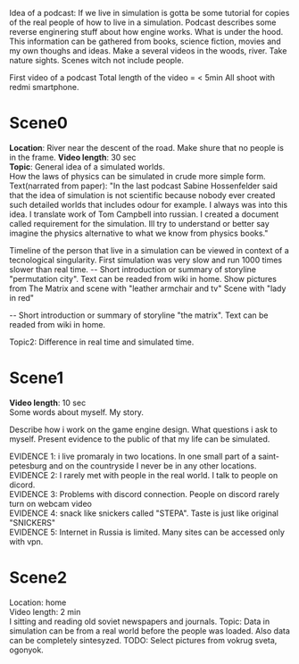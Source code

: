 
Idea of a podcast:
If we live in simulation is gotta be some tutorial for copies of the real people of how to live in a simulation.
Podcast describes some reverse enginering stuff about how engine works. What is under the hood.
This information can be gathered from books, science fiction, movies and my own thoughs and ideas.
Make a several videos in the woods, river. Take nature sights. 
Scenes witch not include people.

First video of a podcast
Total length of the video = < 5min
All shoot with redmi smartphone.

Scene0
============
<b>Location</b>: River near the descent of the road. 
Make shure that no people is in the frame.
<b>Video length</b>: 30 sec <br/>
<b>Topic</b>: General idea of a simulated worlds. <br/> How the laws of physics can be simulated in crude more simple form. 
Text(narrated from paper): "In the last podcast Sabine Hossenfelder said that the idea of simulation is not scientific because nobody
ever created such detailed worlds that includes odour for example. I always was into this idea. I translate work of Tom Campbell into russian.
I created a document called requirement for the simulation. Ill try to understand or better say imagine the physics alternative to what we know from physics books."



Timeline of the person that live in a simulation can be viewed in context of a tecnological singularity.
First simulation was very slow and run 1000 times slower than real time.
-- Short introduction or summary of storyline "permutation city".
Text can be readed from wiki in home. Show pictures from The Matrix and scene with "leather armchair and tv"
Scene with "lady in red"

-- Short introduction or summary of storyline "the matrix".
Text can be readed from wiki in home.

Topic2: Difference in real time and simulated time.

Scene1
============
<b>Video length</b>: 10 sec <br/>
Some words about myself. My story.<br/>

Describe how i work on the game engine design. What questions i ask to myself.
Present evidence to the public of that my life can be simulated.

EVIDENCE 1: i live promaraly in two locations. In one small part of a saint-petesburg and on the countryside
I never be in any other locations.<br/>
EVIDENCE 2: I rarely met with people in the real world. I talk to people on dicord.<br/>
EVIDENCE 3: Problems with discord connection. People on discord rarely turn on webcam video<br/>
EVIDENCE 4: snack like snickers called "STEPA". Taste is just like original "SNICKERS"<br/>
EVIDENCE 5: Internet in Russia is limited. Many sites can be accessed only with vpn.<br/>

Scene2
============
Location: home<br/>
Video length: 2 min<br/>
I sitting and reading old soviet newspapers and journals.
Topic: Data in simulation can be from a real world before the people was loaded.
Also data can be completely sintesyzed.
TODO: Select pictures from vokrug sveta, ogonyok.


